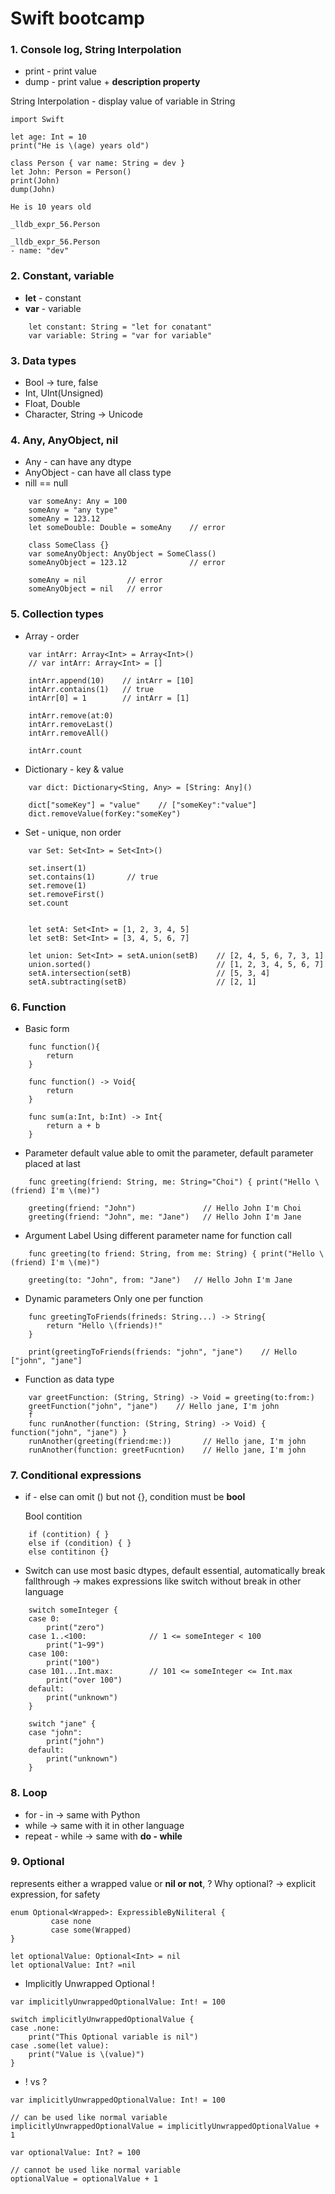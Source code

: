# Swift bootcamp

### 1. Console log, String Interpolation

- print - print value
- dump - print value + **description property**

String Interpolation - display value of variable in String

    import Swift
    
    let age: Int = 10
    print("He is \(age) years old")
    
    class Person { var name: String = dev }
    let John: Person = Person()
    print(John)
    dump(John)

    He is 10 years old
    
    _lldb_expr_56.Person
    
    _lldb_expr_56.Person
    - name: "dev"

### 2. Constant, variable

- **let** - constant
- **var** - variable
```
    let constant: String = "let for conatant"
    var variable: String = "var for variable"
```
### 3. Data types

- Bool → ture, false
- Int, UInt(Unsigned)
- Float, Double
- Character, String → Unicode

### 4. Any, AnyObject, nil

- Any - can have any dtype
- AnyObject - can have all class type
- nill == null
```
    var someAny: Any = 100
    someAny = "any type"
    someAny = 123.12
    let someDouble: Double = someAny    // error
    
    class SomeClass {}
    var someAnyObject: AnyObject = SomeClass()
    someAnyObject = 123.12              // error
    
    someAny = nil         // error
    someAnyObject = nil   // error
```
### 5. Collection types

- Array - order
```
    var intArr: Array<Int> = Array<Int>()
    // var intArr: Array<Int> = []
    
    intArr.append(10)    // intArr = [10]
    intArr.contains(1)   // true
    intArr[0] = 1        // intArr = [1]
    
    intArr.remove(at:0)
    intArr.removeLast()
    intArr.removeAll()
    
    intArr.count
```
- Dictionary - key & value
```
    var dict: Dictionary<Sting, Any> = [String: Any]()
    
    dict["someKey"] = "value"    // ["someKey":"value"]
    dict.removeValue(forKey:"someKey")
```
- Set - unique, non order
```
    var Set: Set<Int> = Set<Int>()
    
    set.insert(1)
    set.contains(1)       // true
    set.remove(1)
    set.removeFirst()     
    set.count
    
    
    let setA: Set<Int> = [1, 2, 3, 4, 5]
    let setB: Set<Int> = [3, 4, 5, 6, 7]
    
    let union: Set<Int> = setA.union(setB)    // [2, 4, 5, 6, 7, 3, 1]
    union.sorted()                            // [1, 2, 3, 4, 5, 6, 7]
    setA.intersection(setB)                   // [5, 3, 4]
    setA.subtracting(setB)                    // [2, 1]
```
### 6. Function

- Basic form
```
    func function(){
        return
    }
    
    func function() -> Void{
        return
    }
    
    func sum(a:Int, b:Int) -> Int{
        return a + b
    }
```
- Parameter default value 
    able to omit the parameter, default parameter placed at last
```
    func greeting(friend: String, me: String="Choi") { print("Hello \(friend) I'm \(me)")
    
    greeting(friend: "John")               // Hello John I'm Choi
    greeting(friend: "John", me: "Jane")   // Hello John I'm Jane
```
- Argument Label
    Using different parameter name for function call
```
    func greeting(to friend: String, from me: String) { print("Hello \(friend) I'm \(me)")
    
    greeting(to: "John", from: "Jane")   // Hello John I'm Jane
```
- Dynamic parameters
    Only one per function
```
    func greetingToFriends(frineds: String...) -> String{
        return "Hello \(friends)!"
    }
    
    print(greetingToFriends(friends: "john", "jane")    // Hello ["john", "jane"]
```
- Function as data type
```
    var greetFunction: (String, String) -> Void = greeting(to:from:)
    greetFunction("john", "jane")    // Hello jane, I'm john
    f
    func runAnother(function: (String, String) -> Void) { function("john", "jane") }
    runAnother(greeting(friend:me:))       // Hello jane, I'm john
    runAnother(function: greetFucntion)    // Hello jane, I'm john
  ```

### 7.  Conditional expressions

- if - else
    can omit () but not {}, condition must be **bool**

    Bool contition
```
    if (contition) { }
    else if (condition) { }
    else contitinon {}
```
- Switch
    can use most basic dtypes, default essential, automatically break
   fallthrough → makes expressions like switch without break in other language
```
    switch someInteger {
    case 0:
        print("zero")
    case 1..<100:              // 1 <= someInteger < 100 
        print("1~99")
    case 100:
        print("100")
    case 101...Int.max:        // 101 <= someInteger <= Int.max
        print("over 100")
    default:
        print("unknown")
    } 
    
    switch "jane" {
    case "john":
        print("john")
    default:
        print("unknown")
    }
```
### 8.  Loop

- for - in → same with Python
- while → same with it in other language
- repeat - while → same with **do - while**

### 9.  Optional
represents either a wrapped value or **nil or not**, ?
Why optional? → explicit expression, for safety
```
enum Optional<Wrapped>: ExpressibleByNiliteral {
         case none
         case some(Wrapped)
}

let optionalValue: Optional<Int> = nil
let optionalValue: Int? =nil
```

- Implicitly Unwrapped Optional !
```
var implicitlyUnwrappedOptionalValue: Int! = 100

switch implicitlyUnwrappedOptionalValue {
case .none:
    print("This Optional variable is nil")
case .some(let value):
    print("Value is \(value)")
}
```
- ! vs ?
```
var implicitlyUnwrappedOptionalValue: Int! = 100

// can be used like normal variable
implicitlyUnwrappedOptionalValue = implicitlyUnwrappedOptionalValue + 1

var optionalValue: Int? = 100

// cannot be used like normal variable
optionalValue = optionalValue + 1
```



